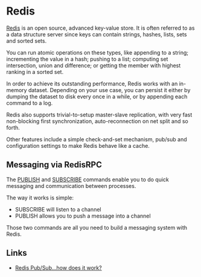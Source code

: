 # Redis

[Redis](http://redis.io/) is an open source, advanced key-value store. It is often referred to as a data structure server since keys can contain strings, hashes, lists, sets and sorted sets.

You can run atomic operations on these types, like appending to a string; incrementing the value in a hash; pushing to a list; computing set intersection, union and difference; or getting the member with highest ranking in a sorted set.

In order to achieve its outstanding performance, Redis works with an in-memory dataset. Depending on your use case, you can persist it either by dumping the dataset to disk every once in a while, or by appending each command to a log.

Redis also supports trivial-to-setup master-slave replication, with very fast non-blocking first synchronization, auto-reconnection on net split and so forth.

Other features include a simple check-and-set mechanism, pub/sub and configuration settings to make Redis behave like a cache.

## Messaging via RedisRPC

The [PUBLISH](http://redis.io/commands/subscribe) and [SUBSCRIBE](http://redis.io/commands/publish) commands enable you to do quick messaging and communication between processes. 

The way it works is simple:

 - SUBSCRIBE will listen to a channel
 - PUBLISH allows you to push a message into a channel
 
Those two commands are all you need to build a messaging system with Redis.

## Links

 - [Redis Pub/Sub…how does it work?](http://robots.thoughtbot.com/post/6325247416/redis-pub-sub-how-does-it-work)
